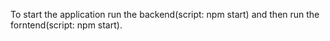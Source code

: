 To start the application run the backend(script: npm start) and then run the forntend(script: npm start).
